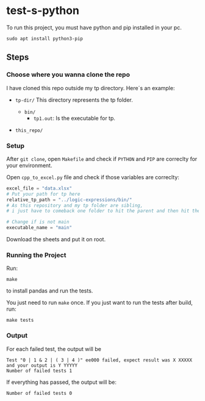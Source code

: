 # test-s-python

To run this project, you must have python and pip installed in your pc.

```shell
sudo apt install python3-pip
``` 

## Steps

### Choose where you wanna clone the repo

I have cloned this repo outside my tp directory. Here´s an example:

  - `tp-dir/` This directory represents the tp folder.
      - `bin/`
         - `tp1.out`: Is the executable for tp.
        
  - `this_repo/`

### Setup

After `git clone`, open `Makefile` and check if `PYTHON` and `PIP` are correclty for your environment.

Open `cpp_to_excel.py` file and check if those variables are correclty:

```python
excel_file = "data.xlsx"
# Put your path for tp here
relative_tp_path = "../logic-expressions/bin/"
# As this repository and my tp folder are sibling,
# i just have to comeback one folder to hit the parent and then hit the tp folder.

# Change if is not main
executable_name = "main"
```

Download the sheets and put it on root.

### Running the Project

Run:

```shell
make
``` 
to install pandas and run the tests.

You just need to run `make` once. If you just want to run the tests after build, run:

```shell
make tests
```

### Output

For each failed test, the output will be

```shell
Test "0 | 1 & 2 | ( 3 | 4 )" ee000 failed, expect result was X XXXXX and your output is Y YYYYY
Number of failed tests 1

```

If everything has passed, the output will be:

```shell
Number of failed tests 0
```
